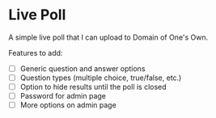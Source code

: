 # Live Poll

A simple live poll that I can upload to Domain of One's Own.

Features to add:
- [ ] Generic question and answer options
- [ ] Question types (multiple choice, true/false, etc.)
- [ ] Option to hide results until the poll is closed
- [ ] Password for admin page
- [ ] More options on admin page
